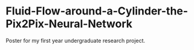 # Fluid-Flow-around-a-Cylinder-the-Pix2Pix-Neural-Network

Poster for my first year undergraduate research project.

